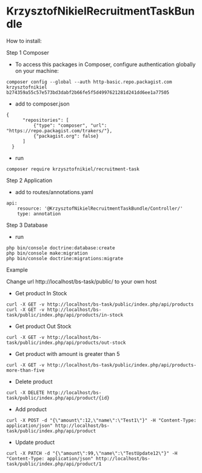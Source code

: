 KrzysztofNikielRecruitmentTaskBundle
==========================

How to install:

Step 1 Composer
 - To access this packages in Composer, configure authentication globally on your machine:
 ````
composer config --global --auth http-basic.repo.packagist.com krzysztofnikiel b274359a55c57e573bd3dabf2b66fe5f5d4997621281d241dd6ee1a77505
````
 - add to composer.json
```
{
      "repositories": [
          {"type": "composer", "url": "https://repo.packagist.com/trakers/"},
          {"packagist.org": false}
      ]
  }
```
 - run 
```
composer require krzysztofnikiel/recruitment-task
```
Step 2 Application
 - add to routes/annotations.yaml
```
api:
    resource: '@KrzysztofNikielRecruitmentTaskBundle/Controller/'
    type: annotation
```
Step 3 Database
 - run
```
php bin/console doctrine:database:create
php bin/console make:migration
php bin/console doctrine:migrations:migrate
```
Example

Change url http://localhost/bs-task/public/ to your own host 

- Get product In Stock
```
curl -X GET -v http://localhost/bs-task/public/index.php/api/products
curl -X GET -v http://localhost/bs-task/public/index.php/api/products/in-stock
```
- Get product Out Stock
```
curl -X GET -v http://localhost/bs-task/public/index.php/api/products/out-stock
```
- Get product with amount is greater than 5
```
curl -X GET -v http://localhost/bs-task/public/index.php/api/products-more-than-five
```
- Delete product
```
curl -X DELETE http://localhost/bs-task/public/index.php/api/product/{id}
```
- Add product
```
curl -X POST -d "{\"amount\":12,\"name\":\"Test1\"}" -H "Content-Type: application/json" http://localhost/bs-task/public/index.php/api/product
```
- Update product
```
curl -X PATCH -d "{\"amount\":99,\"name\":\"TestUpdate12\"}" -H "Content-Type: application/json" http://localhost/bs-task/public/index.php/api/product/1
```
